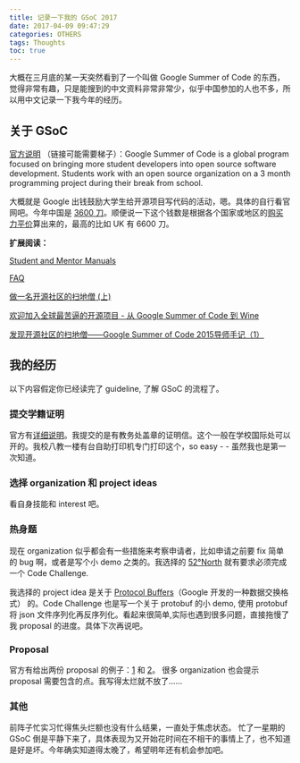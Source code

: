 ```yaml
---
title: 记录一下我的 GSoC 2017
date: 2017-04-09 09:47:29
categories: OTHERS
tags: Thoughts
toc: true
---
```


大概在三月底的某一天突然看到了一个叫做 Google Summer of Code 的东西，觉得非常有趣，只是能搜到的中文资料非常非常少，似乎中国参加的人也不多，所以用中文记录一下我今年的经历。

<!--more-->

## 关于 GSoC

[官方说明](https://summerofcode.withgoogle.com/) （链接可能需要梯子）：Google Summer of Code is a global program focused on bringing more student developers into open source software development. Students work with an open source organization on a 3 month programming project during their break from school.

大概就是 Google 出钱鼓励大学生给开源项目写代码的活动，嗯。具体的自行看官网吧。今年中国是 [3600 刀](https://developers.google.com/open-source/gsoc/help/student-stipends)。顺便说一下这个钱数是根据各个国家或地区的[购买力平价](https://zh.wikipedia.org/wiki/%E8%B4%AD%E4%B9%B0%E5%8A%9B%E5%B9%B3%E4%BB%B7)算出来的，最高的比如 UK 有 6600 刀。

**扩展阅读：**

[Student and Mentor Manuals](https://developers.google.com/open-source/gsoc/resources/manual)

[FAQ](https://developers.google.com/open-source/gsoc/faq)

[做一名开源社区的扫地僧 (上)](https://linux.cn/thread-9511-1-1.html)

[欢迎加入全球最苦逼的开源项目 - 从 Google Summer of Code 到 Wine](https://docs.google.com/document/pub?id=1tQkAgjM9rPjRBoqvJ3nZtrAfjScMKO_RxlbPN9pFR4A&embedded=true)

[发现开源社区的扫地僧——Google Summer of Code 2015导师手记（1）](https://tonghuix.io/2015/05/mentor-in-google-summer-of-code-1/)

## 我的经历

以下内容假定你已经读完了 guideline, 了解 GSoC 的流程了。

### 提交学籍证明

官方有[详细说明](https://developers.google.com/open-source/gsoc/help/proof-of-enrollment)。我提交的是有教务处盖章的证明信。这个一般在学校国际处可以开的。我校八教一楼有台自助打印机专门打印这个，so easy - -  虽然我也是第一次知道。

### 选择 organization 和 project ideas

看自身技能和 interest 吧。

### 热身题

现在 organization 似乎都会有一些措施来考察申请者，比如申请之前要 fix 简单的 bug 啊，或者是写个小 demo 之类的。我选择的 [52°North](http://52north.org/) 就有要求必须完成一个 Code Challenge.

我选择的 project idea 是关于 [Protocol Buffers](https://github.com/google/protobuf)（Google 开发的一种数据交换格式） 的。Code Challenge 也是写一个关于 protobuf 的小 demo, 使用 protobuf 将 json 文件序列化再反序列化。看起来很简单,实际也遇到很多问题，直接拖慢了我 proposal 的进度。具体下次再说吧。

### Proposal

官方有给出两份 proposal 的例子：[1](http://write.flossmanuals.net/gsocstudentguide/proposal-example-1/) 和 [2](http://write.flossmanuals.net/gsocstudentguide/proposal-example-2/)。 很多 organization 也会提示 proposal 需要包含的点。我写得太烂就不放了……

### 其他

前阵子忙实习忙得焦头烂额也没有什么结果，一直处于焦虑状态。 忙了一星期的 GSoC 倒是平静下来了，具体表现为又开始花时间在不相干的事情上了，也不知道是好是坏。今年确实知道得太晚了，希望明年还有机会参加吧。

